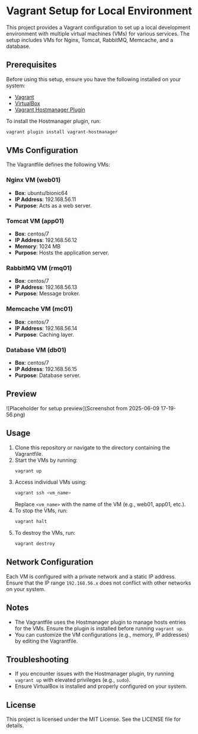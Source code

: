 # Vagrant Setup for Local Environment

This project provides a Vagrant configuration to set up a local development environment with multiple virtual machines (VMs) for various services. The setup includes VMs for Nginx, Tomcat, RabbitMQ, Memcache, and a database.

## Prerequisites

Before using this setup, ensure you have the following installed on your system:

- [Vagrant](https://www.vagrantup.com/downloads)
- [VirtualBox](https://www.virtualbox.org/)
- [Vagrant Hostmanager Plugin](https://github.com/devopsgroup-io/vagrant-hostmanager)

To install the Hostmanager plugin, run:

```sh
vagrant plugin install vagrant-hostmanager
```

## VMs Configuration

The Vagrantfile defines the following VMs:

### Nginx VM (web01)
- **Box**: ubuntu/bionic64  
- **IP Address**: 192.168.56.11  
- **Purpose**: Acts as a web server.  

### Tomcat VM (app01)
- **Box**: centos/7  
- **IP Address**: 192.168.56.12  
- **Memory**: 1024 MB  
- **Purpose**: Hosts the application server.  

### RabbitMQ VM (rmq01)
- **Box**: centos/7  
- **IP Address**: 192.168.56.13  
- **Purpose**: Message broker.  

### Memcache VM (mc01)
- **Box**: centos/7  
- **IP Address**: 192.168.56.14  
- **Purpose**: Caching layer.  

### Database VM (db01)
- **Box**: centos/7  
- **IP Address**: 192.168.56.15  
- **Purpose**: Database server.  

## Preview

![Placeholder for setup preview](Screenshot from 2025-06-09 17-19-56.png)

## Usage

1. Clone this repository or navigate to the directory containing the Vagrantfile.
2. Start the VMs by running:
   ```sh
   vagrant up
   ```
3. Access individual VMs using:
   ```sh
   vagrant ssh <vm_name>
   ```
   Replace `<vm_name>` with the name of the VM (e.g., web01, app01, etc.).
4. To stop the VMs, run:
   ```sh
   vagrant halt
   ```
5. To destroy the VMs, run:
   ```sh
   vagrant destroy
   ```

## Network Configuration

Each VM is configured with a private network and a static IP address. Ensure that the IP range `192.168.56.x` does not conflict with other networks on your system.

## Notes

- The Vagrantfile uses the Hostmanager plugin to manage hosts entries for the VMs. Ensure the plugin is installed before running `vagrant up`.
- You can customize the VM configurations (e.g., memory, IP addresses) by editing the Vagrantfile.

## Troubleshooting

- If you encounter issues with the Hostmanager plugin, try running `vagrant up` with elevated privileges (e.g., `sudo`).
- Ensure VirtualBox is installed and properly configured on your system.

## License

This project is licensed under the MIT License. See the LICENSE file for details.

